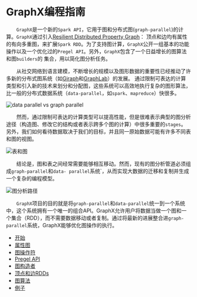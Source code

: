 # GraphX编程指南

&emsp;&emsp;`GraphX`是一个新的`Spark API`，它用于图和分布式图(`graph-parallel`)的计算。`GraphX`通过引入[Resilient Distributed Property Graph](property-graph.md)：
顶点和边均有属性的有向多重图，来扩展`Spark RDD`。为了支持图计算，`GraphX`公开一组基本的功能操作以及一个优化过的`Pregel API`。另外，`GraphX`包含了一个日益增长的图算法和图`builders`的
集合，用以简化图分析任务。

&emsp;&emsp;从社交网络到语言建模，不断增长的规模以及图形数据的重要性已经推动了许多新的分布式图系统（如[Giraph](http://giraph.apache.org/)和[GraphLab](http://graphlab.org/)）的发展。
通过限制可表达的计算类型和引入新的技术来划分和分配图，这些系统可以高效地执行复杂的图形算法，比一般的分布式数据系统（`data-parallel`，如`spark`、`mapreduce`）快很多。

![data parallel vs graph parallel](../img/data_parallel_vs_graph_parallel.png)

&emsp;&emsp;然而，通过限制可表达的计算类型可以提高性能，但是很难表示典型的图分析途径（构造图、修改它的结构或者表示跨多个图的计算）中很多重要的`stages`。另外，我们如何看待数据取决于我们的目标，并且同一原始数据可能有许多不同表和图的视图。

![表和图](../img/tables_and_graphs.png)

&emsp;&emsp;结论是，图和表之间经常需要能够相互移动。然而，现有的图分析管道必须组成`graph-parallel`和`data- parallel`系统`，从而实现大数据的迁移和复制并生成一个复杂的编程模型。

![图分析路径](../img/graph_analytics_pipeline.png)

&emsp;&emsp;`GraphX`项目的目的就是将`graph-parallel`和`data-parallel`统一到一个系统中，这个系统拥有一个唯一的组合API。GraphX允许用户将数据当做一个图和一个集合（RDD），而不需要数据移动或者复制。通过将最新的进展整合进`graph-parallel`系统，GraphX能够优化图操作的执行。

* [开始](getting-started.md)
* [属性图](property-graph.md)
* [图操作符](graph-operators.md)
* [Pregel API](pregel-api.md)
* [图构造者](graph-builders.md)
* [顶点和边RDDs](vertex-and-edge-rdds.md)
* [图算法](graph-algorithms.md)
* [例子](examples.md)

